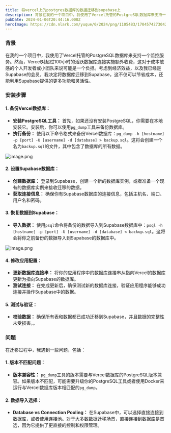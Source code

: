 ```yaml
---
title: 将vercel上的postgres数据库的数据迁移到supabase上
description: 背景在我的一个项目中，我使用了Vercel托管的PostgreSQL数据库来支持一个监控服务。然而，Vercel对超过100小时的活跃数据库连接实施额外收费，这对于成本敏感的个人开发者或小团队来说可能是一个负担。考虑到经济效益，以及我已经是Supabase的会员，我决定将数据库迁移到Supab...
pubDate: 2024-01-06T20:44:16.000Z
heroImage: https://cdn.nlark.com/yuque/0/2024/png/1105483/1704574273042-eadc81f8-129d-4be9-87fd-87be53800c2f.png
---
```


### 背景

在我的一个项目中，我使用了Vercel托管的PostgreSQL数据库来支持一个监控服务。然而，Vercel对超过100小时的活跃数据库连接实施额外收费，这对于成本敏感的个人开发者或小团队来说可能是一个负担。考虑到经济效益，以及我已经是Supabase的会员，我决定将数据库迁移到Supabase，这不仅可以节省成本，还能利用Supabase提供的更多功能和灵活性。


### 安装步骤


#### 1. **备份Vercel数据库：**

-  **安装PostgreSQL工具：** 首先，如果还没有安装PostgreSQL，你需要在本地安装它。安装后，你可以使用`pg_dump`工具来备份数据库。 
-  **执行备份：** 使用以下命令格式来备份Vercel数据库：`pg_dump -h [hostname] -p [port] -U [username] -d [database] > backup.sql`。这将会创建一个名为`backup.sql`的文件，其中包含了数据库的所有数据。 

![image.png](https://cdn.nlark.com/yuque/0/2024/png/1105483/1704574273042-eadc81f8-129d-4be9-87fd-87be53800c2f.png#averageHue=%231f391f&clientId=u37928467-3c08-4&from=paste&height=140&id=u3de4ef7a&originHeight=280&originWidth=1204&originalType=binary&ratio=2&rotation=0&showTitle=false&size=127792&status=done&style=none&taskId=uc2795ce8-df68-4c03-9be6-95ab9a09f80&title=&width=602)

#### 2. **设置Supabase数据库：**

-  **创建数据库：** 登录到Supabase，创建一个新的数据库实例，或者准备一个现有的数据库实例来接收迁移的数据。 
-  **获取连接信息：** 确保你有Supabase数据库的连接信息，包括主机名、端口、用户名和密码。 


#### 3. **恢复数据到Supabase：**

- **导入数据：** 使用`psql`命令将备份的数据导入到Supabase数据库中：`psql -h [hostname] -p [port] -U [username] -d [database] < backup.sql`。这将会将你之前备份的数据导入到Supabase的数据库中。

![image.png](https://cdn.nlark.com/yuque/0/2024/png/1105483/1704574793512-872723dc-be25-4554-914e-beeb5368b605.png#averageHue=%231b3721&clientId=u37928467-3c08-4&from=paste&height=149&id=uc5c13458&originHeight=298&originWidth=1202&originalType=binary&ratio=2&rotation=0&showTitle=false&size=139810&status=done&style=none&taskId=ubcbb8dca-f97f-4411-80a0-dae5139dbe4&title=&width=601)

#### 4. **修改应用配置：**

-  **更新数据库连接串：** 将你的应用程序中的数据库连接串从指向Vercel的数据库更新为指向Supabase的数据库。 
-  **测试连接：** 在完成更新后，确保测试新的数据库连接，验证应用程序能够成功连接并操作Supabase中的数据。 


#### 5. **测试与验证：**

- **校验数据：** 确保所有表和数据都已成功迁移到Supabase，并且数据的完整性未受损害。。


### 问题

在迁移过程中，我遇到一些问题，包括：


#### 1. **版本不匹配问题：**

- **版本兼容性：** `pg_dump`工具的版本需要与Vercel数据库的PostgreSQL版本兼容。如果版本不匹配，可能需要升级你的PostgreSQL工具或者使用Docker来运行与Vercel数据库版本相匹配的`pg_dump`。


#### 2. **数据导入选择：**

- **Database vs Connection Pooling：** 在Supabase中，可以选择直接连接到数据库，或者使用连接池。对于大多数数据迁移场景，直接连接到数据库是首选，因为它提供了更直接的控制和权限管理。
